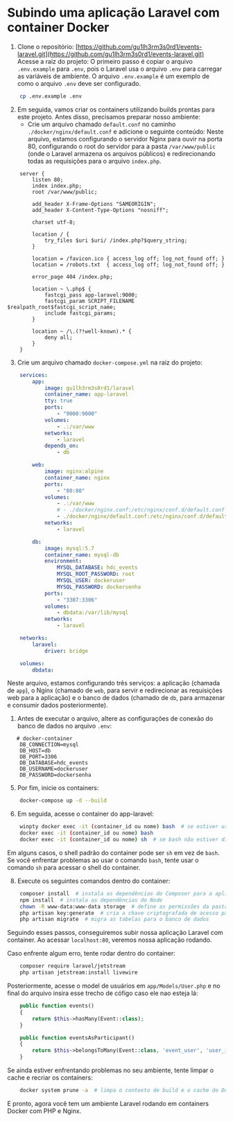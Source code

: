 # Subindo uma aplicação Laravel com container Docker

1. Clone o repositório: [https://github.com/gu1lh3rm3s0rd1/events-laravel.git](https://github.com/gu1lh3rm3s0rd1/events-laravel.git)
   Acesse a raiz do projeto:
   O primeiro passo é copiar o arquivo `.env.example` para `.env`, pois o Laravel usa o arquivo `.env` para carregar as variáveis de ambiente. O arquivo `.env.example` é um exemplo de como o arquivo `.env` deve ser configurado.

```bash
    cp .env.example .env
```

2. Em seguida, vamos criar os containers utilizando builds prontas para este projeto. Antes disso, precisamos preparar nosso ambiente:
   - Crie um arquivo chamado `default.conf` no caminho `./docker/nginx/default.conf` e adicione o seguinte conteúdo:
     Neste arquivo, estamos configurando o servidor Nginx para ouvir na porta 80, configurando o root do servidor para a pasta `/var/www/public` (onde o Laravel armazena os arquivos públicos) e redirecionando todas as requisições para o arquivo `index.php`.

```nginx
    server {
        listen 80;
        index index.php;
        root /var/www/public;

        add_header X-Frame-Options "SAMEORIGIN";
        add_header X-Content-Type-Options "nosniff";

        charset utf-8;

        location / {
            try_files $uri $uri/ /index.php?$query_string;
        }

        location = /favicon.ico { access_log off; log_not_found off; }
        location = /robots.txt  { access_log off; log_not_found off; }

        error_page 404 /index.php;

        location ~ \.php$ {
            fastcgi_pass app-laravel:9000;
            fastcgi_param SCRIPT_FILENAME $realpath_root$fastcgi_script_name;
            include fastcgi_params;
        }

        location ~ /\.(?!well-known).* {
            deny all;
        }
    }
```

3. Crie um arquivo chamado `docker-compose.yml` na raiz do projeto:
   
```yaml
    services:
        app:
            image: gu1lh3rm3s0rd1/laravel
            container_name: app-laravel
            tty: true
            ports:
                - "9000:9000"
            volumes:
                - .:/var/www
            networks:
                - laravel
            depends_on:
                - db

        web:
            image: nginx:alpine
            container_name: nginx
            ports:
                - "80:80"
            volumes:
                - .:/var/www
                # - ./docker/nginx.conf:/etc/nginx/conf.d/default.conf
                - ./docker/nginx/default.conf:/etc/nginx/conf.d/default.conf
            networks:
                - laravel

        db:
            image: mysql:5.7
            container_name: mysql-db
            environment:
                MYSQL_DATABASE: hdc_events
                MYSQL_ROOT_PASSWORD: root
                MYSQL_USER: dockeruser
                MYSQL_PASSWORD: dockersenha
            ports:
                - "3307:3306"
            volumes:
                - dbdata:/var/lib/mysql
            networks:
                - laravel

    networks:
        laravel:
            driver: bridge

    volumes:
        dbdata:
```

   Neste arquivo, estamos configurando três serviços: a aplicação (chamada de `app`), o Nginx (chamado de `web`, para servir e redirecionar as requisições web para a aplicação) e o banco de dados (chamado de `db`, para armazenar e consumir dados posteriormente).

1. Antes de executar o arquivo, altere as configurações de conexão do banco de dados no arquivo `.env`:
  
```env
   # docker-container
    DB_CONNECTION=mysql
    DB_HOST=db
    DB_PORT=3306
    DB_DATABASE=hdc_events
    DB_USERNAME=dockeruser
    DB_PASSWORD=dockersenha
```

5. Por fim, inicie os containers:
   
```bash
    docker-compose up -d --build
```

6. Em seguida, acesse o container do app-laravel:
   
```bash
    winpty docker exec -it (container_id ou nome) bash  # se estiver usando um terminal Git
    docker exec -it (container_id ou nome) bash
    docker exec -it (container_id ou nome) sh  # se bash não estiver disponível
```

   Em alguns casos, o shell padrão do container pode ser `sh` em vez de `bash`. Se você enfrentar problemas ao usar o comando `bash`, tente usar o comando `sh` para acessar o shell do container.

8. Execute os seguintes comandos dentro do container:
    
```bash
    composer install  # instala as dependências do Composer para a aplicação
    npm install  # instala as dependências do Node
    chown -R www-data:www-data storage  # define as permissões da pasta storage para o Nginx
    php artisan key:generate  # cria a chave criptografada de acesso para a aplicação
    php artisan migrate  # migra as tabelas para o banco de dados
```

Seguindo esses passos, conseguiremos subir nossa aplicação Laravel com container. Ao acessar `localhost:80`, veremos nossa aplicação rodando.

Caso enfrente algum erro, tente rodar dentro do container:

```bash
    composer require laravel/jetstream
    php artisan jetstream:install livewire
```

Posteriormente, acesse o model de usuários em `app/Models/User.php` e no final do arquivo insira esse trecho de cófigo caso ele nao esteja lá:

```php
    public function events()
    {
        return $this->hasMany(Event::class);
    }

    public function eventsAsParticipant()
    {
        return $this->belongsToMany(Event::class, 'event_user', 'user_id', 'event_id');
    }
```

Se ainda estiver enfrentando problemas no seu ambiente, tente limpar o cache e recriar os containers:

```bash
    docker system prune -a  # limpa o contexto de build e o cache do Docker
```

E pronto, agora você tem um ambiente Laravel rodando em containers Docker com PHP e Nginx.
